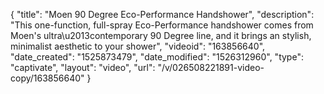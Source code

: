 {
    "title": "Moen 90 Degree Eco-Performance Handshower",
    "description": "This one-function, full-spray Eco-Performance handshower comes from Moen's ultra\u2013contemporary 90 Degree line, and it brings an stylish, minimalist aesthetic to your shower",
    "videoid": "163856640",
    "date_created": "1525873479",
    "date_modified": "1526312960",
    "type": "captivate",
    "layout": "video",
    "url": "\/v\/026508221891-video-copy\/163856640"
}